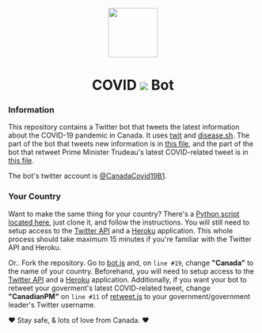 <div align="center">
<p>
    <img src="https://pbs.twimg.com/profile_images/1243710055439929344/e8m1mjVH_400x400.jpg" width=100, height=100>
</p>
  <h1>COVID <img src="http://i.imgur.com/tXSoThF.png"></img> Bot</h1>
</div>

### Information

This repository contains a Twitter bot that tweets the latest information about the COVID-19 pandemic in Canada. It uses [twit](https://github.com/ttezel/twit#readme) and [disease.sh](https://github.com/disease-sh/api). The part of the bot that tweets new information is in [this file](bot.js), and the part of the bot that retweet Prime Minister Trudeau's latest COVID-related tweet is in [this file](retweet.js).

The bot's twitter account is [@CanadaCovid19B1](https://twitter.com/CanadaCovid19B1).

### Your Country

Want to make the same thing for your country? There's a [Python script located here](https://github.com/danilolekovic/COVID-Twitter-Template.git), just clone it, and follow the instructions. You will still need to setup access to the [Twitter API](https://developer.twitter.com/en) and a [Heroku](https://www.heroku.com) application. This whole process should take maximum 15 minutes if you're familiar with the Twitter API and Heroku.

Or.. Fork the repository. Go to [bot.js](bot.js) and, on `line #19`, change **"Canada"** to the name of your country. Beforehand, you will need to setup access to the [Twitter API](https://developer.twitter.com/en) and a [Heroku](https://www.heroku.com) application. Additionally, if you want your bot to retweet your goverment's latest COVID-related tweet, change **"CanadianPM"** on `line #11` of [retweet.js](retweet.js) to your government/government leader's Twitter username.

:heart: Stay safe, & lots of love from Canada. :heart:
